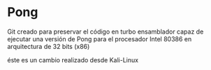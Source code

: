 # Pong

Git creado para preservar el código en turbo ensamblador capaz de ejecutar una versión de Pong para el procesador Intel 80386 en arquitectura de 32 bits (x86)

éste es un cambio realizado desde Kali-Linux
